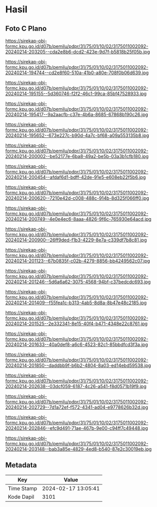 # Hasil

## Foto C Plano

https://sirekap-obj-formc.kpu.go.id/d07b/pemilu/pdpr/31/75/01/10/02/3175011002092-20240214-203205--cda2e8b6-dcd2-423e-9d7f-b5818b25f05b.jpg

https://sirekap-obj-formc.kpu.go.id/d07b/pemilu/pdpr/31/75/01/10/02/3175011002092-20240214-194744--cd2e8f60-510a-41b0-a80e-708f0b06d639.jpg

https://sirekap-obj-formc.kpu.go.id/d07b/pemilu/pdpr/31/75/01/10/02/3175011002092-20240214-195155--5d360746-f2f2-46c1-99ca-85bf47528933.jpg

https://sirekap-obj-formc.kpu.go.id/d07b/pemilu/pdpr/31/75/01/10/02/3175011002092-20240214-195417--9a2aacfb-c37e-4b6a-8685-67868b190c26.jpg

https://sirekap-obj-formc.kpu.go.id/d07b/pemilu/pdpr/31/75/01/10/02/3175011002092-20240214-195652--673e227c-b90d-4a7c-bf68-a09a553135b8.jpg

https://sirekap-obj-formc.kpu.go.id/d07b/pemilu/pdpr/31/75/01/10/02/3175011002092-20240214-200002--be52177e-6ba8-49a2-be5b-03a3b1cfb180.jpg

https://sirekap-obj-formc.kpu.go.id/d07b/pemilu/pdpr/31/75/01/10/02/3175011002092-20240214-200454--afdaf6d1-bdff-42de-91e5-e608eb22f5b6.jpg

https://sirekap-obj-formc.kpu.go.id/d07b/pemilu/pdpr/31/75/01/10/02/3175011002092-20240214-200620--7210e42d-c008-488c-914b-8d325f066ff0.jpg

https://sirekap-obj-formc.kpu.go.id/d07b/pemilu/pdpr/31/75/01/10/02/3175011002092-20240214-200749--4e0e4ec6-8aaa-4826-9f6c-765930e64acd.jpg

https://sirekap-obj-formc.kpu.go.id/d07b/pemilu/pdpr/31/75/01/10/02/3175011002092-20240214-200900--26ff9ded-f1b3-4229-8e7a-c339df7b8c81.jpg

https://sirekap-obj-formc.kpu.go.id/d07b/pemilu/pdpr/31/75/01/10/02/3175011002092-20240214-201123--67b0835f-c02b-4279-8856-bb4249562c07.jpg

https://sirekap-obj-formc.kpu.go.id/d07b/pemilu/pdpr/31/75/01/10/02/3175011002092-20240214-201246--5d6a6a62-3075-4568-94bf-c37bedcdc693.jpg

https://sirekap-obj-formc.kpu.go.id/d07b/pemilu/pdpr/31/75/01/10/02/3175011002092-20240214-201409--f55fea1c-b313-4ab5-8d8a-8b47e48c2185.jpg

https://sirekap-obj-formc.kpu.go.id/d07b/pemilu/pdpr/31/75/01/10/02/3175011002092-20240214-201525--2e332341-8e15-40f4-b471-4348e22c8761.jpg

https://sirekap-obj-formc.kpu.go.id/d07b/pemilu/pdpr/31/75/01/10/02/3175011002092-20240214-201633--40a0def8-a6c6-4523-82c1-85bbdfcd3f3a.jpg

https://sirekap-obj-formc.kpu.go.id/d07b/pemilu/pdpr/31/75/01/10/02/3175011002092-20240214-201850--daddbb9f-b6b2-4804-8a03-ed14ebd59538.jpg

https://sirekap-obj-formc.kpu.go.id/d07b/pemilu/pdpr/31/75/01/10/02/3175011002092-20240214-202638--03dcf059-6187-4c26-a541-f8d0571b19f9.jpg

https://sirekap-obj-formc.kpu.go.id/d07b/pemilu/pdpr/31/75/01/10/02/3175011002092-20240214-202729--7d1a72ef-f572-4341-ad04-e9778626b32d.jpg

https://sirekap-obj-formc.kpu.go.id/d07b/pemilu/pdpr/31/75/01/10/02/3175011002092-20240214-202846--efc9d491-71ae-467b-9e00-c94ff7c49448.jpg

https://sirekap-obj-formc.kpu.go.id/d07b/pemilu/pdpr/31/75/01/10/02/3175011002092-20240214-203148--bab3a85e-4829-4ed8-b540-87e2c30019eb.jpg


## Metadata

| Key        | Value               |
| ---------- | ------------------- |
| Time Stamp | 2024-02-17 13:05:41 |
| Kode Dapil | 3101                |



